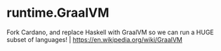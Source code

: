 # runtime.GraalVM
Fork Cardano, and replace Haskell with GraalVM so we can run a HUGE subset of languages! | https://en.wikipedia.org/wiki/GraalVM
